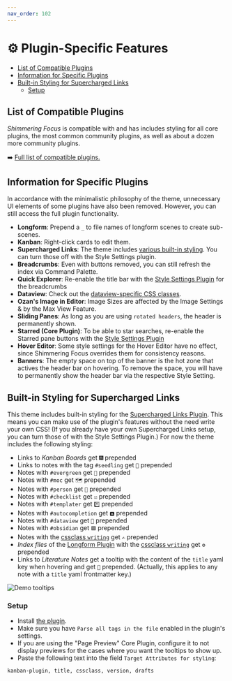 ```yaml
---
nav_order: 102
---
```


# ⚙️ Plugin-Specific Features

<!-- MarkdownTOC -->

- [List of Compatible Plugins](#list-of-compatible-plugins)
- [Information for Specific Plugins](#information-for-specific-plugins)
- [Built-in Styling for Supercharged Links](#built-in-styling-for-supercharged-links)
	- [Setup](#setup)

<!-- /MarkdownTOC -->

## List of Compatible Plugins
*Shimmering Focus* is compatible with and has includes styling for all core plugins, the most common community plugins, as well as about a dozen more community plugins.

➡️ [Full list of compatible plugins.](https://publish.obsidian.md/hub/02+-+Community+Expansions/02.05+All+Community+Expansions/Themes/Shimmering+Focus#Plugin+Compatibility+1)

## Information for Specific Plugins
In accordance with the minimalistic philosophy of the theme, unnecessary UI elements of some plugins have also been removed. However, you can still access the full plugin functionality.

- __Longform__: Prepend a `_` to file names of longform scenes to create sub-scenes.
- __Kanban__: Right-click cards to edit them.
- __Supercharged Links__: The theme includes [various built-in styling](#built-in-styling-for-supercharged-links). You can turn those off with the Style Settings plugin.
- __Breadcrumbs__: Even with buttons removed, you can still refresh the index via Command Palette.
- __Quick Explorer__: Re-enable the title bar with the [Style Settings Plugin](https://obsidian.md/plugins?id=obsidian-style-settings) for the breadcrumbs
- __Dataview__: Check out the [dataview-specific CSS classes](/shimmering-focus/css-classes#dataview).
- __Ozan's Image in Editor__: Image Sizes are affected by the Image Settings & by the Max View Feature.
- __Sliding Panes__: As long as you are using `rotated headers`, the header is permanently shown.
- __Starred (Core Plugin)__: To be able to star searches, re-enable the Starred pane buttons with the [Style Settings Plugin](https://obsidian.md/plugins?id=obsidian-style-settings)
- __Hover Editor__: Some style settings for the Hover Editor have no effect, since Shimmering Focus overrides them for consistency reasons.
- __Banners__: The empty space on top of the banner is the hot zone that actives the header bar on hovering. To remove the space, you will have to permanently show the header bar via the respective Style Setting.

## Built-in Styling for Supercharged Links
This theme includes built-in styling for the [Supercharged Links Plugin](https://github.com/mdelobelle/obsidian_supercharged_links). This means you can make use of the plugin's features without the need write your own CSS! (If you already have your own Supercharged Links setup, you can turn those of with the Style Settings Plugin.) For now the theme includes the following styling:
- Links to *Kanban Boards* get `🎆` prepended
- Links to notes with the tag `#seedling` get `🌱` prepended
- Notes with `#evergreen` get `🌲` prepended
- Notes with `#moc` get `🗺` prepended
- Notes with `#person` get `👤` prepended
- Notes with `#checklist` get `☑️` prepended
- Notes with `#templater` get `*️⃣` prepended
- Notes with `#autocompletion` get `🅰️` prepended
- Notes with `#dataview` get `🔢` prepended
- Notes with `#obsidian` get `🟪` prepended
- Notes with the [cssclass `writing`](/shimmering-focus/css-classes) get `✍️` prepended
- *Index files* of the [Longform Plugin](https://obsidian.md/plugins?id=longform) with the [cssclass `writing`](/shimmering-focus/css-classes) get `⚙️` prepended
- Links to *Literature Notes* get a tooltip with the content of the `title` yaml key when hovering and get `📖` prepended. (Actually, this applies to any note with a `title` yaml frontmatter key.)

![Demo tooltips](https://publish-01.obsidian.md/access/e25082da1bfe16d54e36618cd5bfee68/00%20-%20Contribute%20to%20the%20Obsidian%20Hub/02%20Attachments/Tooltips-for-Literature-Notes-with-Supercharged-Links.gif)

### Setup
- Install [the plugin](https://github.com/mdelobelle/obsidian_supercharged_links).
- Make sure you have `Parse all tags in the file` enabled in the plugin's settings.
- If you are using the "Page Preview" Core Plugin, configure it to not display previews for the cases where you want the tooltips to show up.
- Paste the following text into the field `Target Attributes for styling`:

```text
kanban-plugin, title, cssclass, version, drafts
```
